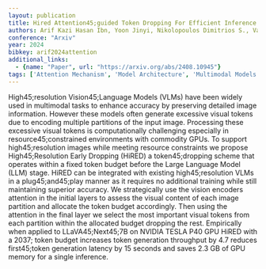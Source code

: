 ```yaml
---
layout: publication
title: Hired Attention45;guided Token Dropping For Efficient Inference Of High45;resolution Vision45;language Models In Resource45;constrained Environments
authors: Arif Kazi Hasan Ibn, Yoon Jinyi, Nikolopoulos Dimitrios S., Vandierendonck Hans, John Deepu, Ji Bo
conference: "Arxiv"
year: 2024
bibkey: arif2024attention
additional_links:
  - {name: "Paper", url: "https://arxiv.org/abs/2408.10945"}
tags: ['Attention Mechanism', 'Model Architecture', 'Multimodal Models', 'Reinforcement Learning', 'Training Techniques']
---
```

High45;resolution Vision45;Language Models (VLMs) have been widely used in multimodal tasks to enhance accuracy by preserving detailed image information. However these models often generate excessive visual tokens due to encoding multiple partitions of the input image. Processing these excessive visual tokens is computationally challenging especially in resource45;constrained environments with commodity GPUs. To support high45;resolution images while meeting resource constraints we propose High45;Resolution Early Dropping (HiRED) a token45;dropping scheme that operates within a fixed token budget before the Large Language Model (LLM) stage. HiRED can be integrated with existing high45;resolution VLMs in a plug45;and45;play manner as it requires no additional training while still maintaining superior accuracy. We strategically use the vision encoders attention in the initial layers to assess the visual content of each image partition and allocate the token budget accordingly. Then using the attention in the final layer we select the most important visual tokens from each partition within the allocated budget dropping the rest. Empirically when applied to LLaVA45;Next45;7B on NVIDIA TESLA P40 GPU HiRED with a 2037; token budget increases token generation throughput by 4.7 reduces first45;token generation latency by 15 seconds and saves 2.3 GB of GPU memory for a single inference.
